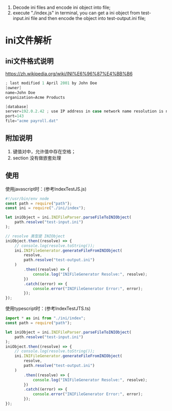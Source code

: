 1. Decode ini files and encode ini object into file;
2. execute "./index.js" in terminal, you can get a ini object from test-input.ini file and then encode the object into test-output.ini file;


# ini文件解析
## ini文件格式说明
https://zh.wikipedia.org/wiki/INI%E6%96%87%E4%BB%B6

``` java
; last modified 1 April 2001 by John Doe
[owner]
name=John Doe
organization=Acme Products

[database]
server=192.0.2.42 ; use IP address in case network name resolution is not working
port=143
file="acme payroll.dat"
```

## 附加说明
1. 键值对中，允许值中存在空格；
2. section 没有做嵌套处理


## 使用
使用javascript时：(参考IndexTestJS.js)
``` javascript
#!/usr/bin/env node
const path = require("path");
const ini = require("./ini/index");

let iniObject = ini.INIFileParser.parseFileToINIObject(
    path.resolve("test-input.ini")
);

// resolve 类型是 INIObject
iniObject.then((resolve) => {
    // console.log(resolve.toString());
    ini.INIFileGenerator.generateFileFromINIObject(
        resolve,
        path.resolve("test-output.ini")
    )
        .then((resolve) => {
            console.log("INIFileGenerator Resolve:", resolve);
        })
        .catch((error) => {
            console.error("INIFileGenerator Error:", error);
        });
});
```

使用typescript时：(参考IndexTestJTS.ts)
```typescript
import * as ini from "./ini/index";
const path = require("path");

let iniObject = ini.INIFileParser.parseFileToINIObject(
    path.resolve("test-input.ini")
);
iniObject.then((resolve) => {
    // console.log(resolve.toString());
    ini.INIFileGenerator.generateFileFromINIObject(
        resolve,
        path.resolve("test-output.ini")
    )
        .then((resolve) => {
            console.log("INIFileGenerator Resolve:", resolve);
        })
        .catch((error) => {
            console.error("INIFileGenerator Error:", error);
        });
});
```
